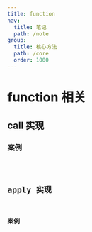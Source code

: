```yaml
---
title: function
nav:
  title: 笔记
  path: /note
group:
  title: 核心方法
  path: /core
  order: 1000
---
```


# function 相关

## call 实现

### 案例

<code src="./demo/demo1.tsx" />

## apply 实现

### 案例

<code src="./demo/demo2.tsx" />
